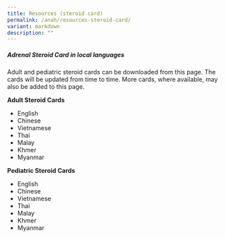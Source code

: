 ```yaml
---
title: Resources (steroid card)
permalink: /anah/resources-steroid-card/
variant: markdown
description: ""
---
```

##### Adrenal Steroid Card in local languages 

Adult and pediatric steroid cards can be downloaded from this page. The cards will be updated from time to time. More cards, where available, may also be added to this page.  

**Adult Steroid Cards**
* English 
* Chinese 
* Vietnamese
* Thai
* Malay
* Khmer 
* Myanmar

**Pediatric Steroid Cards**
* English 
* Chinese 
* Vietnamese
* Thai
* Malay
* Khmer 
* Myanmar
